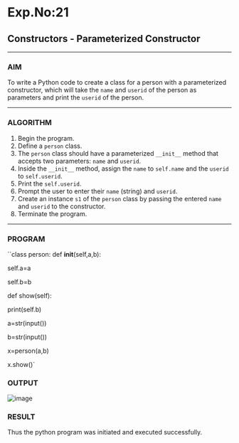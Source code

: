 # Exp.No:21  
## Constructors - Parameterized Constructor

---

### AIM  
To write a Python code to create a class for a person with a parameterized constructor, which will take the `name` and `userid` of the person as parameters and print the `userid` of the person.

---

### ALGORITHM

1. Begin the program.  
2. Define a `person` class.  
3. The `person` class should have a parameterized `__init__` method that accepts two parameters: `name` and `userid`.  
4. Inside the `__init__` method, assign the `name` to `self.name` and the `userid` to `self.userid`.  
5. Print the `self.userid`.  
6. Prompt the user to enter their `name` (string) and `userid`.  
7. Create an instance `s1` of the `person` class by passing the entered `name` and `userid` to the constructor.  
8. Terminate the program.

---

### PROGRAM

``class person:
    def __init__(self,a,b):

self.a=a

self.b=b
        
 def show(self):
 
print(self.b)
        
a=str(input())

b=str(input())

x=person(a,b)

x.show()`



### OUTPUT
![image](https://github.com/user-attachments/assets/29cc9b91-8086-4064-a2d9-89d1a70b0cd4)


### RESULT
Thus the python program was initiated and executed successfully.
